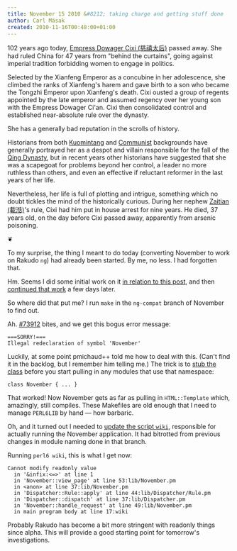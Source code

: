 ```yaml
---
title: November 15 2010 &#8212; taking charge and getting stuff done
author: Carl Mäsak
created: 2010-11-16T00:48:00+01:00
---
```

102 years ago today, [Empress Dowager Cixi (慈禧太后)](http://en.wikipedia.org/wiki/Empress_Dowager_Cixi) passed away. She had ruled China for 47 years from "behind the curtains", going against imperial tradition forbidding women to engage in politics.

<div class="quote">Selected by the Xianfeng Emperor as a concubine in her adolescence, she climbed the ranks of Xianfeng's harem and gave birth to a son who became the Tongzhi Emperor upon Xianfeng's death. Cixi ousted a group of regents appointed by the late emperor and assumed regency over her young son with the Empress Dowager Ci'an. Cixi then consolidated control and established near-absolute rule over the dynasty.</div>

She has a generally bad reputation in the scrolls of history.

<div class="quote">Historians from both <a href='http://en.wikipedia.org/wiki/Kuomintang'>Kuomintang</a> and <a href='http://en.wikipedia.org/wiki/Chinese_Communist_Party'>Communist</a> backgrounds have generally portrayed her as a despot and villain responsible for the fall of the <a href='http://en.wikipedia.org/wiki/Qing_Dynasty'>Qing Dynasty</a>, but in recent years other historians have suggested that she was a scapegoat for problems beyond her control, a leader no more ruthless than others, and even an effective if reluctant reformer in the last years of her life.</div>

Nevertheless, her life is full of plotting and intrigue, something which no doubt tickles the mind of the historically curious. During her nephew [Zaitian (載湉)](http://en.wikipedia.org/wiki/Guangxu_Emperor)'s rule, Cixi had him put in house arrest for nine years. He died, 37 years old, on the day before Cixi passed away, apparently from arsenic poisoning.

<p class='separator'>&#10086;</p>

To my surprise, the thing I meant to do today (converting November to work on Rakudo `ng`) had already been started. By me, no less. I had forgotten that.

Hm. Seems I did some initial work on it [in relation to this post](http://strangelyconsistent.org/blog/step-1-on-the-road-to-recovery-admitting-you-have-a-problem), and then [continued that work](http://irclog.perlgeek.de/perl6/2010-04-09#i_2212685) a few days later.

So where did that put me? I run `make` in the `ng-compat` branch of November to find out.

Ah. [#73912](http://rt.perl.org/rt3/Ticket/Display.html?id=73912) bites, and we get this bogus error message:

    ===SORRY!===
    Illegal redeclaration of symbol 'November'

Luckily, at some point pmichaud++ told me how to deal with this. (Can't find it in the backlog, but I remember him telling me.) The trick is to [stub the class](https://github.com/viklund/november/commit/d5b14b3c3ea9771e5160ef977c226f523ad81631) before you start pulling in any modules that use that namespace:

    class November { ... }

That worked! Now November gets as far as pulling in `HTML::Template` which, amazingly, still compiles. These Makefiles are old enough that I need to manage `PERL6LIB` by hand &mdash; how barbaric.

Oh, and it turned out I needed to [update the script `wiki`](https://github.com/viklund/november/commit/590d5a74a3f0381d0449dc7eef221251e18488be), responsible for actually running the November application. It had bitrotted from previous changes in module naming done in that branch.

Running `perl6 wiki`, this is what I get now:

    Cannot modify readonly value
      in '&infix:<=>' at line 1
      in 'November::view_page' at line 53:lib/November.pm
      in <anon> at line 37:lib/November.pm
      in 'Dispatcher::Rule::apply' at line 44:lib/Dispatcher/Rule.pm
      in 'Dispatcher::dispatch' at line 37:lib/Dispatcher.pm
      in 'November::handle_request' at line 49:lib/November.pm
      in main program body at line 17:wiki

Probably Rakudo has become a bit more stringent with readonly things since alpha. This will provide a good starting point for tomorrow's investigations.
